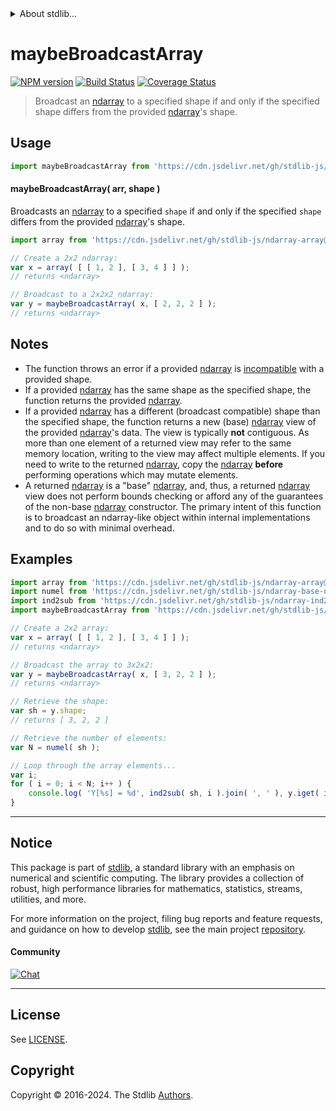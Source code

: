 <!--

@license Apache-2.0

Copyright (c) 2022 The Stdlib Authors.

Licensed under the Apache License, Version 2.0 (the "License");
you may not use this file except in compliance with the License.
You may obtain a copy of the License at

   http://www.apache.org/licenses/LICENSE-2.0

Unless required by applicable law or agreed to in writing, software
distributed under the License is distributed on an "AS IS" BASIS,
WITHOUT WARRANTIES OR CONDITIONS OF ANY KIND, either express or implied.
See the License for the specific language governing permissions and
limitations under the License.

-->


<details>
  <summary>
    About stdlib...
  </summary>
  <p>We believe in a future in which the web is a preferred environment for numerical computation. To help realize this future, we've built stdlib. stdlib is a standard library, with an emphasis on numerical and scientific computation, written in JavaScript (and C) for execution in browsers and in Node.js.</p>
  <p>The library is fully decomposable, being architected in such a way that you can swap out and mix and match APIs and functionality to cater to your exact preferences and use cases.</p>
  <p>When you use stdlib, you can be absolutely certain that you are using the most thorough, rigorous, well-written, studied, documented, tested, measured, and high-quality code out there.</p>
  <p>To join us in bringing numerical computing to the web, get started by checking us out on <a href="https://github.com/stdlib-js/stdlib">GitHub</a>, and please consider <a href="https://opencollective.com/stdlib">financially supporting stdlib</a>. We greatly appreciate your continued support!</p>
</details>

# maybeBroadcastArray

[![NPM version][npm-image]][npm-url] [![Build Status][test-image]][test-url] [![Coverage Status][coverage-image]][coverage-url] <!-- [![dependencies][dependencies-image]][dependencies-url] -->

> Broadcast an [ndarray][@stdlib/ndarray/base/ctor] to a specified shape if and only if the specified shape differs from the provided [ndarray][@stdlib/ndarray/base/ctor]'s shape.

<!-- Section to include introductory text. Make sure to keep an empty line after the intro `section` element and another before the `/section` close. -->

<section class="intro">

</section>

<!-- /.intro -->

<!-- Package usage documentation. -->



<section class="usage">

## Usage

```javascript
import maybeBroadcastArray from 'https://cdn.jsdelivr.net/gh/stdlib-js/ndarray-base-maybe-broadcast-array@v0.2.0-deno/mod.js';
```

#### maybeBroadcastArray( arr, shape )

Broadcasts an [ndarray][@stdlib/ndarray/base/ctor] to a specified `shape` if and only if the specified `shape` differs from the provided [ndarray][@stdlib/ndarray/base/ctor]'s shape.

```javascript
import array from 'https://cdn.jsdelivr.net/gh/stdlib-js/ndarray-array@deno/mod.js';

// Create a 2x2 ndarray:
var x = array( [ [ 1, 2 ], [ 3, 4 ] ] );
// returns <ndarray>

// Broadcast to a 2x2x2 ndarray:
var y = maybeBroadcastArray( x, [ 2, 2, 2 ] );
// returns <ndarray>
```

</section>

<!-- /.usage -->

<!-- Package usage notes. Make sure to keep an empty line after the `section` element and another before the `/section` close. -->

<section class="notes">

## Notes

-   The function throws an error if a provided [ndarray][@stdlib/ndarray/base/ctor] is [incompatible][@stdlib/ndarray/base/broadcast-shapes] with a provided shape.
-   If a provided [ndarray][@stdlib/ndarray/base/ctor] has the same shape as the specified shape, the function returns the provided [ndarray][@stdlib/ndarray/base/ctor].
-   If a provided [ndarray][@stdlib/ndarray/base/ctor] has a different (broadcast compatible) shape than the specified shape, the function returns a new (base) [ndarray][@stdlib/ndarray/base/ctor] view of the provided [ndarray][@stdlib/ndarray/base/ctor]'s data. The view is typically **not** contiguous. As more than one element of a returned view may refer to the same memory location, writing to the view may affect multiple elements. If you need to write to the returned [ndarray][@stdlib/ndarray/base/ctor], copy the [ndarray][@stdlib/ndarray/base/ctor] **before** performing operations which may mutate elements.
-   A returned [ndarray][@stdlib/ndarray/base/ctor] is a "base" [ndarray][@stdlib/ndarray/base/ctor], and, thus, a returned [ndarray][@stdlib/ndarray/base/ctor] view does not perform bounds checking or afford any of the guarantees of the non-base [ndarray][@stdlib/ndarray/ctor] constructor. The primary intent of this function is to broadcast an ndarray-like object within internal implementations and to do so with minimal overhead.

</section>

<!-- /.notes -->

<!-- Package usage examples. -->

<section class="examples">

## Examples

<!-- eslint no-undef: "error" -->

```javascript
import array from 'https://cdn.jsdelivr.net/gh/stdlib-js/ndarray-array@deno/mod.js';
import numel from 'https://cdn.jsdelivr.net/gh/stdlib-js/ndarray-base-numel@deno/mod.js';
import ind2sub from 'https://cdn.jsdelivr.net/gh/stdlib-js/ndarray-ind2sub@deno/mod.js';
import maybeBroadcastArray from 'https://cdn.jsdelivr.net/gh/stdlib-js/ndarray-base-maybe-broadcast-array@v0.2.0-deno/mod.js';

// Create a 2x2 array:
var x = array( [ [ 1, 2 ], [ 3, 4 ] ] );
// returns <ndarray>

// Broadcast the array to 3x2x2:
var y = maybeBroadcastArray( x, [ 3, 2, 2 ] );
// returns <ndarray>

// Retrieve the shape:
var sh = y.shape;
// returns [ 3, 2, 2 ]

// Retrieve the number of elements:
var N = numel( sh );

// Loop through the array elements...
var i;
for ( i = 0; i < N; i++ ) {
    console.log( 'Y[%s] = %d', ind2sub( sh, i ).join( ', ' ), y.iget( i ) );
}
```

</section>

<!-- /.examples -->

<!-- Section to include cited references. If references are included, add a horizontal rule *before* the section. Make sure to keep an empty line after the `section` element and another before the `/section` close. -->

<section class="references">

</section>

<!-- /.references -->

<!-- Section for related `stdlib` packages. Do not manually edit this section, as it is automatically populated. -->

<section class="related">

</section>

<!-- /.related -->

<!-- Section for all links. Make sure to keep an empty line after the `section` element and another before the `/section` close. -->


<section class="main-repo" >

* * *

## Notice

This package is part of [stdlib][stdlib], a standard library with an emphasis on numerical and scientific computing. The library provides a collection of robust, high performance libraries for mathematics, statistics, streams, utilities, and more.

For more information on the project, filing bug reports and feature requests, and guidance on how to develop [stdlib][stdlib], see the main project [repository][stdlib].

#### Community

[![Chat][chat-image]][chat-url]

---

## License

See [LICENSE][stdlib-license].


## Copyright

Copyright &copy; 2016-2024. The Stdlib [Authors][stdlib-authors].

</section>

<!-- /.stdlib -->

<!-- Section for all links. Make sure to keep an empty line after the `section` element and another before the `/section` close. -->

<section class="links">

[npm-image]: http://img.shields.io/npm/v/@stdlib/ndarray-base-maybe-broadcast-array.svg
[npm-url]: https://npmjs.org/package/@stdlib/ndarray-base-maybe-broadcast-array

[test-image]: https://github.com/stdlib-js/ndarray-base-maybe-broadcast-array/actions/workflows/test.yml/badge.svg?branch=v0.2.0
[test-url]: https://github.com/stdlib-js/ndarray-base-maybe-broadcast-array/actions/workflows/test.yml?query=branch:v0.2.0

[coverage-image]: https://img.shields.io/codecov/c/github/stdlib-js/ndarray-base-maybe-broadcast-array/main.svg
[coverage-url]: https://codecov.io/github/stdlib-js/ndarray-base-maybe-broadcast-array?branch=main

<!--

[dependencies-image]: https://img.shields.io/david/stdlib-js/ndarray-base-maybe-broadcast-array.svg
[dependencies-url]: https://david-dm.org/stdlib-js/ndarray-base-maybe-broadcast-array/main

-->

[chat-image]: https://img.shields.io/gitter/room/stdlib-js/stdlib.svg
[chat-url]: https://app.gitter.im/#/room/#stdlib-js_stdlib:gitter.im

[stdlib]: https://github.com/stdlib-js/stdlib

[stdlib-authors]: https://github.com/stdlib-js/stdlib/graphs/contributors

[umd]: https://github.com/umdjs/umd
[es-module]: https://developer.mozilla.org/en-US/docs/Web/JavaScript/Guide/Modules

[deno-url]: https://github.com/stdlib-js/ndarray-base-maybe-broadcast-array/tree/deno
[deno-readme]: https://github.com/stdlib-js/ndarray-base-maybe-broadcast-array/blob/deno/README.md
[umd-url]: https://github.com/stdlib-js/ndarray-base-maybe-broadcast-array/tree/umd
[umd-readme]: https://github.com/stdlib-js/ndarray-base-maybe-broadcast-array/blob/umd/README.md
[esm-url]: https://github.com/stdlib-js/ndarray-base-maybe-broadcast-array/tree/esm
[esm-readme]: https://github.com/stdlib-js/ndarray-base-maybe-broadcast-array/blob/esm/README.md
[branches-url]: https://github.com/stdlib-js/ndarray-base-maybe-broadcast-array/blob/main/branches.md

[stdlib-license]: https://raw.githubusercontent.com/stdlib-js/ndarray-base-maybe-broadcast-array/main/LICENSE

[@stdlib/ndarray/ctor]: https://github.com/stdlib-js/ndarray-ctor/tree/deno

[@stdlib/ndarray/base/ctor]: https://github.com/stdlib-js/ndarray-base-ctor/tree/deno

[@stdlib/ndarray/base/broadcast-shapes]: https://github.com/stdlib-js/ndarray-base-broadcast-shapes/tree/deno

</section>

<!-- /.links -->
